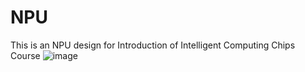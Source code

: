 # NPU
This is an NPU design for Introduction of Intelligent Computing Chips Course
![image](https://github.com/user-attachments/assets/f0390a7d-9267-4580-a928-592531d4a9f4)
